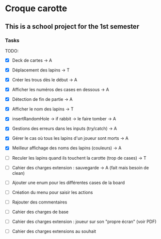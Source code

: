 # Croque carotte

## This is a school project for the 1st semester


### Tasks

TODO:
- [X] Deck de cartes -> A
- [X] Déplacement des lapins -> T
- [X] Créer les trous dès le début -> A
- [X] Afficher les numéros des cases en dessous -> A
- [X] Détection de fin de partie -> A
- [X] Afficher le nom des lapins -> T
- [X] insertRandomHole -> if rabbit -> le faire tomber -> A
- [X] Gestions des erreurs dans les inputs (try/catch) -> A
- [X] Gérer le cas où tous les lapins d'un joueur sont morts -> A
- [X] Meilleur affichage des noms des lapins (couleurs) -> A
- [ ] Reculer les lapins quand ils touchent la carotte (trop de cases) -> T
- [ ] Cahier des charges extension : sauvegarde -> A (fait mais besoin de clean)
- [ ] Ajouter une enum pour les différentes cases de la board
- [ ] Création du menu pour saisir les actions
- [ ] Rajouter des commentaires

- [ ] Cahier des charges de base
- [ ] Cahier des charges extension : joueur sur son "propre écran" (voir PDF)
- [ ] Cahier des charges extensions au souhait

